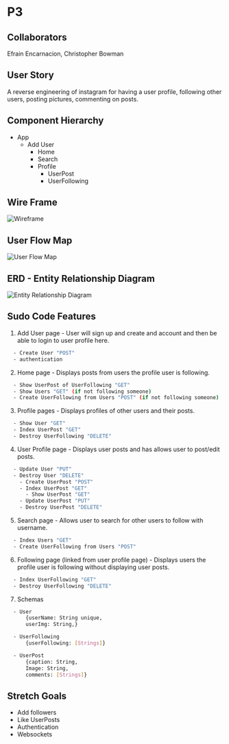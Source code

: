 # P3

## Collaborators
Efrain Encarnacion, Christopher Bowman

## User Story
A reverse engineering of instagram for having a user profile, following other users, posting pictures, commenting on posts.

## Component Hierarchy
 - App
    - Add User
      - Home
      - Search
      - Profile
        - UserPost
        - UserFollowing

## Wire Frame
![Wireframe](https://imgur.com/iN8atQD.jpg)

## User Flow Map
![User Flow Map](https://imgur.com/hb3jXMZ.jpg)

## ERD - Entity Relationship Diagram
![Entity Relationship Diagram](https://imgur.com/thA2oZr.jpg)

## Sudo Code Features
1. Add User page - User will sign up and create and account and then be able to login to user profile here.
```bash
  - Create User "POST"
  - authentication
```
2. Home page - Displays posts from users the profile user is following.
```bash
  - Show UserPost of UserFollowing "GET"
  - Show Users "GET" (if not following someone)
  - Create UserFollowing from Users "POST" (if not following someone)
```
3. Profile pages - Displays profiles of other users and their posts.
```bash
  - Show User "GET"
  - Index UserPost "GET"
  - Destroy UserFollowing "DELETE"
```
4. User Profile page - Displays user posts and has allows user to post/edit posts.
```bash
  - Update User "PUT"
  - Destroy User "DELETE"
    - Create UserPost "POST"
    - Index UserPost "GET"
      - Show UserPost "GET"
    - Update UserPost "PUT"
    - Destroy UserPost "DELETE"
```
5. Search page - Allows user to search for other users to follow with username.
```bash
  - Index Users "GET"
  - Create UserFollowing from Users "POST"
```
6. Following page (linked from user profile page) - Displays users the profile user is following without displaying user posts.
```bash
  - Index UserFollowing "GET"
  - Destroy UserFollowing "DELETE"
```
7. Schemas
```bash
  - User
      {userName: String unique,
      userImg: String,}

  - UserFollowing 
      {userFollowing: [Strings]}

  - UserPost
      {caption: String,
      Image: String,
      comments: [Strings]}
```

## Stretch Goals
- Add followers
- Like UserPosts
- Authentication
- Websockets
